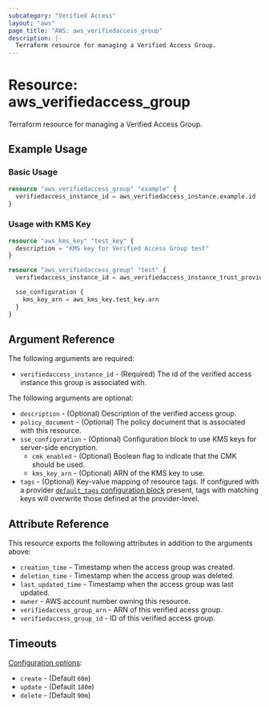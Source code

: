 ```yaml
---
subcategory: "Verified Access"
layout: "aws"
page_title: "AWS: aws_verifiedaccess_group"
description: |-
  Terraform resource for managing a Verified Access Group.
---
```


# Resource: aws_verifiedaccess_group

Terraform resource for managing a Verified Access Group.

## Example Usage

### Basic Usage

```terraform
resource "aws_verifiedaccess_group" "example" {
  verifiedaccess_instance_id = aws_verifiedaccess_instance.example.id
}
```

### Usage with KMS Key

```terraform
resource "aws_kms_key" "test_key" {
  description = "KMS key for Verified Access Group test"
}

resource "aws_verifiedaccess_group" "test" {
  verifiedaccess_instance_id = aws_verifiedaccess_instance_trust_provider_attachment.test.verifiedaccess_instance_id

  sse_configuration {
    kms_key_arn = aws_kms_key.test_key.arn
  }
}
```

## Argument Reference

The following arguments are required:

* `verifiedaccess_instance_id` - (Required) The id of the verified access instance this group is associated with.

The following arguments are optional:

* `description` - (Optional) Description of the verified access group.
* `policy_document` - (Optional) The policy document that is associated with this resource.
* `sse_configuration` - (Optional) Configuration block to use KMS keys for server-side encryption.
    * `cmk_enabled` - (Optional) Boolean flag to indicate that the CMK should be used.
    * `kms_key_arn` - (Optional) ARN of the KMS key to use.
* `tags` - (Optional) Key-value mapping of resource tags. If configured with a provider [`default_tags` configuration block](https://registry.terraform.io/providers/hashicorp/aws/latest/docs#default_tags-configuration-block) present, tags with matching keys will overwrite those defined at the provider-level.

## Attribute Reference

This resource exports the following attributes in addition to the arguments above:

* `creation_time` - Timestamp when the access group was created.
* `deletion_time` - Timestamp when the access group was deleted.
* `last_updated_time` - Timestamp when the access group was last updated.
* `owner` - AWS account number owning this resource.
* `verifiedaccess_group_arn` - ARN of this verified acess group.
* `verifiedaccess_group_id` - ID of this verified access group.

## Timeouts

[Configuration options](https://developer.hashicorp.com/terraform/language/resources/syntax#operation-timeouts):

* `create` - (Default `60m`)
* `update` - (Default `180m`)
* `delete` - (Default `90m`)
